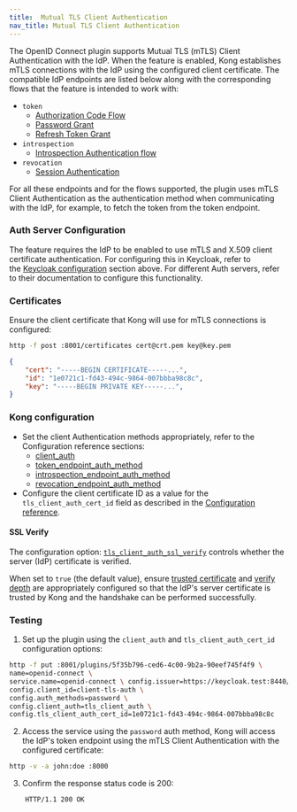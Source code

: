 ```yaml
---
title:  Mutual TLS Client Authentication
nav_title: Mutual TLS Client Authentication
---
```


The OpenID Connect plugin supports Mutual TLS (mTLS) Client Authentication with the IdP. When the feature is enabled, Kong establishes mTLS connections with the IdP using the configured client certificate. The compatible IdP endpoints are listed below along with the corresponding flows that the feature is intended to work with:

* `token`
  * [Authorization Code Flow](#authorization-code-flow)
  * [Password Grant](#password-grant)
  * [Refresh Token Grant](#refresh-token-grant)
* `introspection`
  * [Introspection Authentication flow](#introspection-authentication)
* `revocation`
  * [Session Authentication](#session-authentication)

For all these endpoints and for the flows supported, the plugin uses mTLS Client Authentication as the authentication method when communicating with the IdP, for example, to fetch the token from the token endpoint.

### Auth Server Configuration

The feature requires the IdP to be enabled to use mTLS and X.509 client certificate authentication. For configuring this in Keycloak, refer to the [Keycloak configuration](#keycloak-configuration) section above. For different Auth servers, refer to their documentation to configure this functionality.

### Certificates

Ensure the client certificate that Kong will use for mTLS connections is configured:

```bash
http -f post :8001/certificates cert@crt.pem key@key.pem
```
```json
{
    "cert": "-----BEGIN CERTIFICATE-----...",
    "id": "1e0721c1-fd43-494c-9864-007bbba98c8c",
    "key": "-----BEGIN PRIVATE KEY-----...",
}
```

### Kong configuration

* Set the client Authentication methods appropriately, refer to the Configuration reference sections:
	* [client_auth](/hub/kong-inc/openid-connect/configuration/#config-client_auth)
	* [token_endpoint_auth_method](/hub/kong-inc/openid-connect/configuration/#config-token_endpoint_auth_method)
	* [introspection_endpoint_auth_method](/hub/kong-inc/openid-connect/configuration/#config-introspection_endpoint_auth_method)
	* [revocation_endpoint_auth_method](/hub/kong-inc/openid-connect/configuration/#config-revocation_endpoint_auth_method)
* Configure the client certificate ID as a value for the `tls_client_auth_cert_id` field as described in the [Configuration reference](/hub/kong-inc/openid-connect/configuration/#config-tls_client_auth_cert_id).

#### SSL Verify

The configuration option: [`tls_client_auth_ssl_verify`](/hub/kong-inc/openid-connect/configuration/#config-tls_client_auth_ssl_verify) controls whether the server (IdP) certificate is verified.

When set to `true` (the default value), ensure [trusted certificate](/gateway/latest/reference/configuration/#lua_ssl_trusted_certificate) and [verify depth](/gateway/latest/reference/configuration/#lua_ssl_verify_depth) are appropriately configured so that the IdP's server certificate is trusted by Kong and the handshake can be performed successfully.

### Testing

1. Set up the plugin using the `client_auth` and `tls_client_auth_cert_id` configuration options:

```bash
http -f put :8001/plugins/5f35b796-ced6-4c00-9b2a-90eef745f4f9 \
name=openid-connect \
service.name=openid-connect \ config.issuer=https://keycloak.test:8440/auth/realms/master \ 
config.client_id=client-tls-auth \
config.auth_methods=password \
config.client_auth=tls_client_auth \
config.tls_client_auth_cert_id=1e0721c1-fd43-494c-9864-007bbba98c8c
```

2. Access the service using the `password` auth method, Kong will access the IdP's token endpoint using the mTLS Client Authentication with the configured certificate:
```bash
http -v -a john:doe :8000
```

3. Confirm the response status code is 200:
```http
    HTTP/1.1 200 OK
```